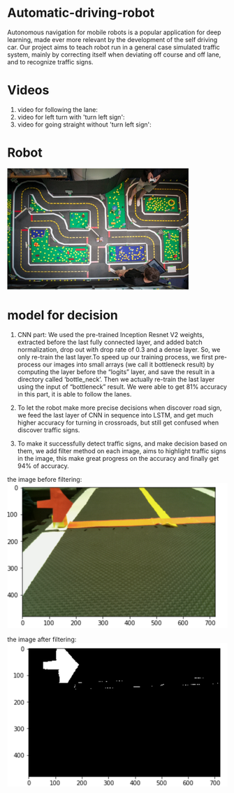 # Automatic-driving-robot
Autonomous navigation for mobile robots is a popular application for deep learning, made ever more relevant by the development of the self driving car. Our project aims to teach robot run in a general case simulated traffic system, mainly by correcting itself when deviating off course and off lane, and to recognize traffic signs.

# Videos
1. video for following the lane:
2. video for left turn with 'turn left sign':
3. video for going straight without 'turn left sign':

# Robot
![alt text](https://github.com/zyxstudycs/Automatic-driving-robot/blob/master/image/robot.png)

# model for decision
1. CNN part: We used the pre-trained Inception Resnet V2 weights, extracted before the last fully connected layer, and added batch normalization, drop out with drop rate of 0.3 and a dense layer. So, we only re-train the last layer.To speed up our training process, we first pre-process our images into small arrays (we call it bottleneck result) by computing the layer before the “logits” layer, and save the result in a directory called ‘bottle_neck’. Then we actually re-train the last layer using the input of  “bottleneck” result.
We were able to get 81% accuracy in this part, it is able to follow the lanes.

2. To let the robot make more precise decisions when discover road sign, we feed the last layer of CNN in sequence into LSTM, and get much higher accuracy for turning in crossroads, but still get confused when discover traffic signs.

3. To make it successfully detect traffic signs, and make decision based on them, we add filter method on each image, aims to highlight traffic signs in the image, this make great progress on the accuracy and finally get 94% of accuracy.

the image before filtering:
![alt text](https://github.com/zyxstudycs/Automatic-driving-robot/blob/master/image/rgb.png)

the image after filtering:
![alt text](https://github.com/zyxstudycs/Automatic-driving-robot/blob/master/image/black_white.png)

